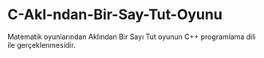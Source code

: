 # C-Akl-ndan-Bir-Say-Tut-Oyunu
Matematik oyunlarından Aklından Bir Sayı Tut oyunun C++ programlama dili ile gerçeklenmesidir.
